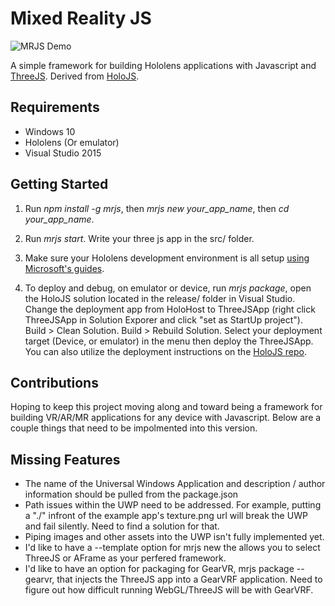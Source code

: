 # Mixed Reality JS

![MRJS Demo](https://github.com/dbradleyfl/Mixed-Reality-JS/blob/master/demo-mrjs.gif?raw=true)

A simple framework for building Hololens applications with Javascript and [ThreeJS](https://github.com/mrdoob/three.js/). Derived from [HoloJS](https://github.com/Microsoft/HoloJS).

## Requirements
* Windows 10
* Hololens (Or emulator)
* Visual Studio 2015

## Getting Started

1. Run *npm install -g mrjs*, then *mrjs new your_app_name*, then *cd your_app_name*.

2. Run *mrjs start*. Write your three js app in the src/ folder.

3. Make sure your Hololens development environment is all setup [using Microsoft's guides](https://developer.microsoft.com/en-us/windows/holographic/getting_started).

4. To deploy and debug, on emulator or device, run  *mrjs package*, open the HoloJS solution located in the release/ folder in Visual Studio. Change the deployment app from HoloHost to ThreeJSApp (right click ThreeJSApp in Solution Exporer and click "set as StartUp project"). Build > Clean Solution. Build > Rebuild Solution. Select your deployment target (Device, or emulator) in the menu then deploy the ThreeJSApp. You can also utilize the deployment instructions on the [HoloJS repo](https://github.com/Microsoft/HoloJS#system-requirements).

## Contributions
Hoping to keep this project moving along and toward being a framework for building VR/AR/MR applications for any device with Javascript. Below are a couple things that need to be impolmented into this version.

## Missing Features
* The name of the Universal Windows Application and description / author information should be pulled from the package.json
* Path issues within the UWP need to be addressed. For example, putting a "./" infront of the example app's texture.png url will break the UWP and fail silently. Need to find a solution for that.
* Piping images and other assets into the UWP isn't fully implemented yet.
* I'd like to have a --template option for mrjs new the allows you to select ThreeJS or AFrame as your perfered framework.
* I'd like to have an option for packaging for GearVR, mrjs package --gearvr, that injects the ThreeJS app into a GearVRF application. Need to figure out how difficult running WebGL/ThreeJS will be with GearVRF.
